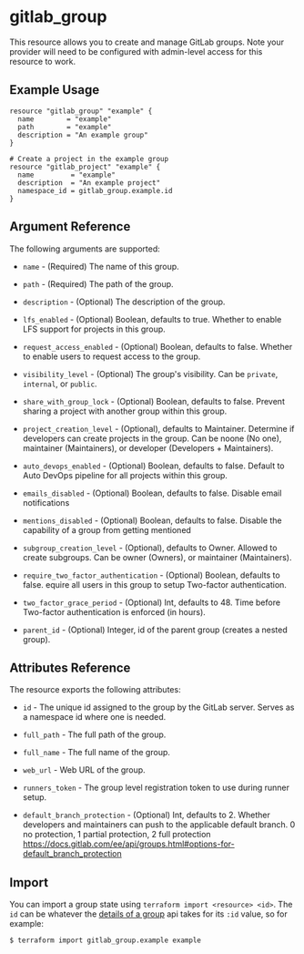 # gitlab\_group

This resource allows you to create and manage GitLab groups.
Note your provider will need to be configured with admin-level access for this resource to work.

## Example Usage

```hcl
resource "gitlab_group" "example" {
  name        = "example"
  path        = "example"
  description = "An example group"
}

# Create a project in the example group
resource "gitlab_project" "example" {
  name         = "example"
  description  = "An example project"
  namespace_id = gitlab_group.example.id
}
```

## Argument Reference

The following arguments are supported:

* `name` - (Required) The name of this group.

* `path` - (Required) The path of the group.

* `description` - (Optional) The description of the group.

* `lfs_enabled` - (Optional) Boolean, defaults to true.  Whether to enable LFS
support for projects in this group.

* `request_access_enabled` - (Optional) Boolean, defaults to false.  Whether to
enable users to request access to the group.

* `visibility_level` - (Optional) The group's visibility. Can be `private`, `internal`, or `public`.

* `share_with_group_lock` - (Optional) Boolean, defaults to false.  Prevent sharing
a project with another group within this group.

* `project_creation_level` - (Optional), defaults to Maintainer.
Determine if developers can create projects
in the group. Can be noone (No one), maintainer (Maintainers),
or developer (Developers + Maintainers).

* `auto_devops_enabled` - (Optional) Boolean, defaults to false.  Default to Auto
DevOps pipeline for all projects within this group.

* `emails_disabled` - (Optional) Boolean, defaults to false.  Disable email notifications

* `mentions_disabled` - (Optional) Boolean, defaults to false.  Disable the capability
of a group from getting mentioned

* `subgroup_creation_level` - (Optional), defaults to Owner.
 Allowed to create subgroups.
Can be owner (Owners), or maintainer (Maintainers).

* `require_two_factor_authentication` - (Optional) Boolean, defaults to false.
equire all users in this group to setup Two-factor authentication.

* `two_factor_grace_period` - (Optional) Int, defaults to 48.
Time before Two-factor authentication is enforced (in hours).

* `parent_id` - (Optional) Integer, id of the parent group (creates a nested group).

## Attributes Reference

The resource exports the following attributes:

* `id` - The unique id assigned to the group by the GitLab server.  Serves as a
  namespace id where one is needed.
  
* `full_path` - The full path of the group.

* `full_name` - The full name of the group.

* `web_url` - Web URL of the group.

* `runners_token` - The group level registration token to use during runner setup.

* `default_branch_protection` - (Optional) Int, defaults to 2.
Whether developers and maintainers can push to the applicable default branch.
0 no protection, 1 partial protection, 2 full protection
https://docs.gitlab.com/ee/api/groups.html#options-for-default_branch_protection

## Import

You can import a group state using `terraform import <resource> <id>`.  The
`id` can be whatever the [details of a group][details_of_a_group] api takes for
its `:id` value, so for example:

```shell
$ terraform import gitlab_group.example example
```

[details_of_a_group]: https://docs.gitlab.com/ee/api/groups.html#details-of-a-group
